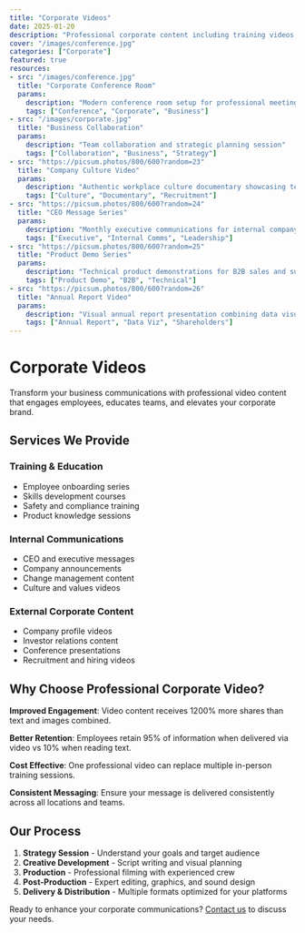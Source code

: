 ```yaml
---
title: "Corporate Videos"
date: 2025-01-20
description: "Professional corporate content including training videos, company profiles, and internal communications."
cover: "/images/conference.jpg"
categories: ["Corporate"]
featured: true
resources:
- src: "/images/conference.jpg"
  title: "Corporate Conference Room"
  params:
    description: "Modern conference room setup for professional meetings and presentations"
    tags: ["Conference", "Corporate", "Business"]
- src: "/images/corporate.jpg"
  title: "Business Collaboration"
  params:
    description: "Team collaboration and strategic planning session"
    tags: ["Collaboration", "Business", "Strategy"]
- src: "https://picsum.photos/800/600?random=23"
  title: "Company Culture Video"
  params:
    description: "Authentic workplace culture documentary showcasing team values and mission"
    tags: ["Culture", "Documentary", "Recruitment"]
- src: "https://picsum.photos/800/600?random=24"
  title: "CEO Message Series"
  params:
    description: "Monthly executive communications for internal company distribution"
    tags: ["Executive", "Internal Comms", "Leadership"]
- src: "https://picsum.photos/800/600?random=25"
  title: "Product Demo Series"
  params:
    description: "Technical product demonstrations for B2B sales and support teams"
    tags: ["Product Demo", "B2B", "Technical"]
- src: "https://picsum.photos/800/600?random=26"
  title: "Annual Report Video"
  params:
    description: "Visual annual report presentation combining data visualization and storytelling"
    tags: ["Annual Report", "Data Viz", "Shareholders"]
---
```


# Corporate Videos

Transform your business communications with professional video content that engages employees, educates teams, and elevates your corporate brand.

## Services We Provide

### Training & Education
- Employee onboarding series
- Skills development courses  
- Safety and compliance training
- Product knowledge sessions

### Internal Communications
- CEO and executive messages
- Company announcements
- Change management content
- Culture and values videos

### External Corporate Content
- Company profile videos
- Investor relations content
- Conference presentations
- Recruitment and hiring videos

## Why Choose Professional Corporate Video?

**Improved Engagement**: Video content receives 1200% more shares than text and images combined.

**Better Retention**: Employees retain 95% of information when delivered via video vs 10% when reading text.

**Cost Effective**: One professional video can replace multiple in-person training sessions.

**Consistent Messaging**: Ensure your message is delivered consistently across all locations and teams.

## Our Process

1. **Strategy Session** - Understand your goals and target audience
2. **Creative Development** - Script writing and visual planning
3. **Production** - Professional filming with experienced crew
4. **Post-Production** - Expert editing, graphics, and sound design
5. **Delivery & Distribution** - Multiple formats optimized for your platforms

Ready to enhance your corporate communications? [Contact us](../contact/) to discuss your needs.